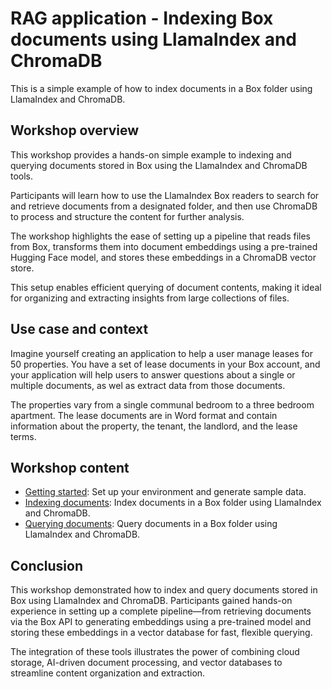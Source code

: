 # RAG application - Indexing Box documents using LlamaIndex and ChromaDB

This is a simple example of how to index documents in a Box folder using LlamaIndex and ChromaDB.

## Workshop overview

This workshop provides a hands-on simple example to indexing and querying documents stored in Box using the LlamaIndex and ChromaDB tools. 

Participants will learn how to use the LlamaIndex Box readers to search for and retrieve documents from a designated folder, and then use ChromaDB to process and structure the content for further analysis. 

The workshop highlights the ease of setting up a pipeline that reads files from Box, transforms them into document embeddings using a pre-trained Hugging Face model, and stores these embeddings in a ChromaDB vector store. 

This setup enables efficient querying of document contents, making it ideal for organizing and extracting insights from large collections of files.

## Use case and context

Imagine yourself creating an application to help a user manage leases for 50 properties. You have a set of lease documents in your Box account, and your application will help users to answer questions about a single or multiple documents, as wel as extract data from those documents.

The properties vary from a single communal bedroom to a three bedroom apartment. The lease documents are in Word format and contain information about the property, the tenant, the landlord, and the lease terms.

## Workshop content

- [Getting started](getting-started.md): Set up your environment and generate sample data.
- [Indexing documents](indexing-documents.md): Index documents in a Box folder using LlamaIndex and ChromaDB.
- [Querying documents](querying-documents.md): Query documents in a Box folder using LlamaIndex and ChromaDB.

## Conclusion

This workshop demonstrated how to index and query documents stored in Box using LlamaIndex and ChromaDB. Participants gained hands-on experience in setting up a complete pipeline—from retrieving documents via the Box API to generating embeddings using a pre-trained model and storing these embeddings in a vector database for fast, flexible querying. 

The integration of these tools illustrates the power of combining cloud storage, AI-driven document processing, and vector databases to streamline content organization and extraction.
